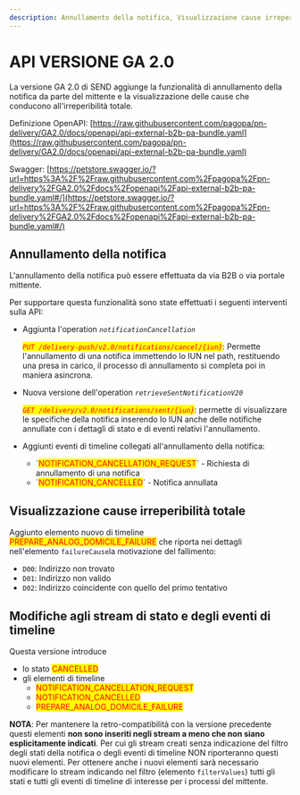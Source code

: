 ```yaml
---
description: Annullamento della notifica, Visualizzazione cause irreperibilità totale
---
```


# API VERSIONE GA 2.0

La versione GA 2.0 di SEND aggiunge la funzionalità di annullamento della notifica da parte del mittente e la visualizzazione delle cause che conducono all'irreperibilità totale.

Definizione OpenAPI: [https://raw.githubusercontent.com/pagopa/pn-delivery/GA2.0/docs/openapi/api-external-b2b-pa-bundle.yaml](https://raw.githubusercontent.com/pagopa/pn-delivery/GA2.0/docs/openapi/api-external-b2b-pa-bundle.yaml)

Swagger: [https://petstore.swagger.io/?url=https%3A%2F%2Fraw.githubusercontent.com%2Fpagopa%2Fpn-delivery%2FGA2.0%2Fdocs%2Fopenapi%2Fapi-external-b2b-pa-bundle.yaml#/](https://petstore.swagger.io/?url=https%3A%2F%2Fraw.githubusercontent.com%2Fpagopa%2Fpn-delivery%2FGA2.0%2Fdocs%2Fopenapi%2Fapi-external-b2b-pa-bundle.yaml#/)

## Annullamento della notifica

L'annullamento della notifica può essere effettuata da via B2B o via portale mittente.

Per supportare questa funzionalità sono state effettuati i seguenti interventi sulla API:

*   Aggiunta l'operation _`notificationCancellation`_&#x20;

    _<mark style="color:red;">`PUT /delivery-push/v2.0/notifications/cancel/{iun}`</mark>_: Permette l'annullamento di una notifica immettendo lo IUN nel path, restituendo una presa in carico, il processo di annullamento si completa poi in maniera asincrona.
*   Nuova versione dell'operation _`retrieveSentNotificationV20`_&#x20;

    _<mark style="color:red;">`GET /delivery/v2.0/notifications/sent/{iun}`</mark>_: permette di visualizzare le specifiche della notifica inserendo lo IUN anche delle notifiche annullate con i dettagli di stato e di eventi relativi l'annullamento.
* Aggiunti eventi di timeline collegati all'annullamento della notifica:
  * \`<mark style="color:red;">NOTIFICATION\_CANCELLATION\_REQUEST</mark>\` - Richiesta di annullamento di una notifica
  * \`<mark style="color:red;">NOTIFICATION\_CANCELLED</mark>\` - Notifica annullata

## Visualizzazione cause irreperibilità totale

Aggiunto elemento nuovo di timeline <mark style="color:red;">PREPARE\_ANALOG\_DOMICILE\_FAILURE</mark> che riporta nei dettagli nell'elemento `failureCause`la motivazione del fallimento:

* `D00`: Indirizzo non trovato
* `D01`: Indirizzo non valido
* `D02`: Indirizzo coincidente con quello del primo tentativo

## Modifiche agli stream di stato e degli eventi di timeline

Questa versione introduce&#x20;

* lo stato <mark style="color:red;">CANCELLED</mark>
* gli elementi di timeline&#x20;
  * <mark style="color:red;">NOTIFICATION\_CANCELLATION\_REQUEST</mark>
  * <mark style="color:red;">NOTIFICATION\_CANCELLED</mark>
  * <mark style="color:red;">PREPARE\_ANALOG\_DOMICILE\_FAILURE</mark>

**NOTA**: Per mantenere la retro-compatibilità con la versione precedente questi elementi **non sono inseriti negli stream a meno che non siano esplicitamente indicati**. Per cui gli stream creati senza indicazione del filtro degli stati della notifica o degli eventi di timeline NON riporteranno questi nuovi elementi. Per ottenere anche i nuovi elementi sarà necessario modificare lo stream indicando nel filtro (elemento `filterValues`) tutti gli stati e tutti gli eventi di timeline di interesse per i processi del mittente.
